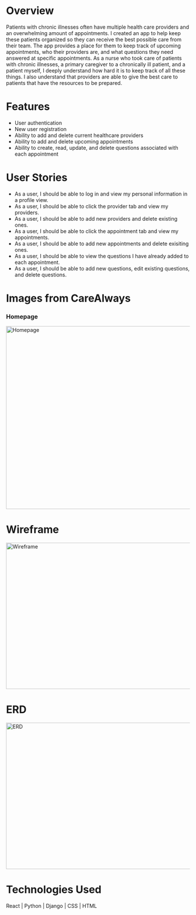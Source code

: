 # Overview
Patients with chronic illnesses often have multiple health care providers and an overwhelming amount of appointments. I created an app to help keep these patients organized so they can receive the best possible care from their team. The app provides a place for them to keep track of upcoming appointments, who their providers are, and what questions they need answered at specific appointments. As a nurse who took care of patients with chronic illnesses, a primary caregiver to a chronically ill patient, and a patient myself, I deeply understand how hard it is to keep track of all these things. I also understand that providers are able to give the best care to patients that have the resources to be prepared.

# Features
<ul>
    <li>User authentication</li>
    <li>New user registration</li>
    <li>Ability to add and delete current healthcare providers</li>
    <li>Ability to add and delete upcoming appointments</li>
    <li>Ability to create, read, update, and delete questions associated with each appointment</li>
</ul>

# User Stories
<ul>
    <li>As a user, I should be able to log in and view my personal information in a profile view.</li>
    <li>As a user, I should be able to click the provider tab and view my providers.</li>
    <li>As a user, I should be able to add new providers and delete existing ones.</li>
    <li>As a user, I should be able to click the appointment tab and view my appointments.</li>
    <li>As a user, I should be able to add new appointments and delete exisiting ones.</li>
    <li>As a user, I should be able to view the questions I have already added to each appointment.</li>
    <li>As a user, I should be able to add new questions, edit existing questions, and delete questions.</li>
</ul>

# Images from CareAlways

### Homepage
<p>
    <img src="" alt="Homepage" width="700" height="500">
</p>

# Wireframe
<p float="left">
    <img src="" alt="Wireframe" width="800" height="400">
</p>

# ERD
<p float="left">
    <img src="" alt="ERD" width="800" height="400">
</p>

# Technologies Used
React | Python | Django | CSS | HTML
